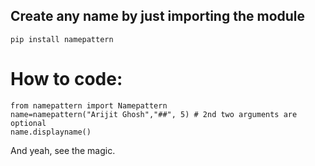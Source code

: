 ## Create any name by just importing the module

```
pip install namepattern
```

# How to code:
```
from namepattern import Namepattern
name=namepattern("Arijit Ghosh","##", 5) # 2nd two arguments are optional
name.displayname()

```

And yeah, see the magic.